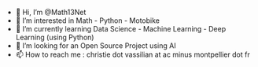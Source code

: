 - 👋 Hi, I’m @Math13Net
- 👀 I’m interested in Math - Python - Motobike
- 🌱 I’m currently learning Data Science - Machine Learning - Deep Learning (using Python)
- 💞️ I’m looking for an Open Source Project using AI
- 📫 How to reach me : christie dot vassilian at ac minus montpellier dot fr

<!---
Math13Net/Math13Net is a ✨ special ✨ repository because its `README.md` (this file) appears on your GitHub profile.
You can click the Preview link to take a look at your changes.
--->

